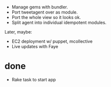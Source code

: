 - Manage gems with bundler.
- Port tweetagent over as module.
- Port the whole view so it looks ok.
- Split agent into individual idempotent modules.

Later, maybe:
- EC2 deployment w/ puppet, mcollective
- Live updates with Faye

# done
- Rake task to start app
